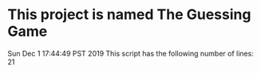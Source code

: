 # This project is named The Guessing Game
Sun Dec 1 17:44:49 PST 2019
This script has the following number of lines:
      21
